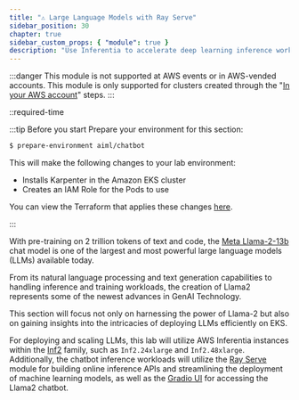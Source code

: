 ```yaml
---
title: "⚠️ Large Language Models with Ray Serve"
sidebar_position: 30
chapter: true
sidebar_custom_props: { "module": true }
description: "Use Inferentia to accelerate deep learning inference workloads on Amazon Elastic Kubernetes Service."
---
```


:::danger
This module is not supported at AWS events or in AWS-vended accounts. This module is only supported for clusters created through the "[In your AWS account](http://localhost:3000/docs/introduction/setup/your-account/)" steps.
:::

::required-time

:::tip Before you start
Prepare your environment for this section:

```bash timeout=300 wait=30
$ prepare-environment aiml/chatbot
```

This will make the following changes to your lab environment:

- Installs Karpenter in the Amazon EKS cluster
- Creates an IAM Role for the Pods to use

You can view the Terraform that applies these changes [here](https://github.com/VAR::MANIFESTS_OWNER/VAR::MANIFESTS_REPOSITORY/tree/VAR::MANIFESTS_REF/manifests/modules/aiml/chatbot/.workshop/terraform).

:::

With pre-training on 2 trillion tokens of text and code, the [Meta Llama-2-13b](https://llama.meta.com/#inside-the-model) chat model is one of the largest and most powerful large language models (LLMs) available today.

From its natural language processing and text generation capabilities to handling inference and training workloads, the creation of Llama2 represents some of the newest advances in GenAI Technology.

This section will focus not only on harnessing the power of Llama-2 but also on gaining insights into the intricacies of deploying LLMs efficiently on EKS.

For deploying and scaling LLMs, this lab will utilize AWS Inferentia instances within the [Inf2](https://aws.amazon.com/machine-learning/inferentia/) family, such as `Inf2.24xlarge` and `Inf2.48xlarge`. Additionally, the chatbot inference workloads will utilize the [Ray Serve](https://docs.ray.io/en/latest/serve/index.html) module for building online inference APIs and streamlining the deployment of machine learning models, as well as the [Gradio UI](https://www.gradio.app/) for accessing the Llama2 chatbot.
